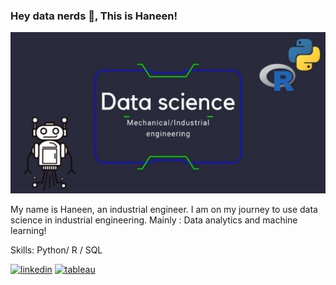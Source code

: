### Hey data nerds 👋, This is Haneen!
![](https://github.com/Haneen-Saymeh/Haneen-Saymeh/blob/main/github%20banner3.jpg)

My name is Haneen, an industrial engineer. I am on my journey to use data science in industrial engineering. 
Mainly : Data analytics and machine learning!

Skills: Python/ R / SQL



[<img src='https://cdn.jsdelivr.net/npm/simple-icons@3.0.1/icons/linkedin.svg' alt='linkedin' height='40'>](https://www.linkedin.com/in/https://www.linkedin.com/in/haneen-saymeh-ie//)  [<img src='https://cdn.jsdelivr.net/npm/simple-icons@3.0.1/icons/tableau.svg' alt='tableau' height='40'>](https://public.tableau.com/app/profile/haneen4940)  

